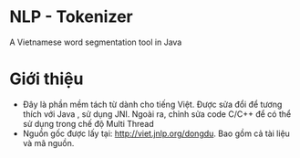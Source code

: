 NLP - Tokenizer
======

A Vietnamese word segmentation tool in Java

# Giới thiệu
* Đây là phần mềm tách từ dành cho tiếng Việt. Được sửa đổi để tương thích với Java , sử dụng JNI. Ngoài ra, chỉnh sửa code C/C++ để có thể sử dụng trong chế độ Multi Thread
* Nguồn gốc được lấy tại: http://viet.jnlp.org/dongdu. Bao gồm cả tài liệu và mã nguồn.
